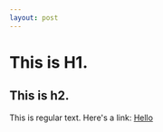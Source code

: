 ```yaml
---
layout: post
---
```


<h1> This is H1. </h1>

<h2>This is h2. </h2>

This is regular text. Here's a link: <a href="">Hello</a>

